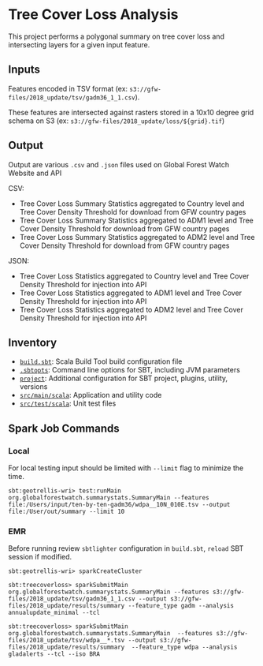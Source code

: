 # Tree Cover Loss Analysis

This project performs a polygonal summary on tree cover loss and intersecting layers for a given input feature.

## Inputs

Features encoded in TSV format (ex: `s3://gfw-files/2018_update/tsv/gadm36_1_1.csv`).

These features are intersected against rasters stored in a 10x10 degree grid schema on S3 (ex: `s3://gfw-files/2018_update/loss/${grid}.tif`)

## Output

Output are various `.csv` and `.json` files used on Global Forest Watch Website and API


CSV:
- Tree Cover Loss Summary Statistics aggregated to Country level and Tree Cover Density Threshold for download from GFW country pages
- Tree Cover Loss Summary Statistics aggregated to ADM1 level and Tree Cover Density Threshold for download from GFW country pages
- Tree Cover Loss Summary Statistics aggregated to ADM2 level and Tree Cover Density Threshold for download from GFW country pages

JSON:
- Tree Cover Loss Statistics aggregated to Country level and Tree Cover Density Threshold for injection into API
- Tree Cover Loss Statistics aggregated to ADM1 level and Tree Cover Density Threshold for injection into API
- Tree Cover Loss Statistics aggregated to ADM2 level and Tree Cover Density Threshold for injection into API


## Inventory

- [`build.sbt`](build.sbt): Scala Build Tool build configuration file
- [`.sbtopts`](.sbtopts): Command line options for SBT, including JVM parameters
- [`project`](project): Additional configuration for SBT project, plugins, utility, versions
- [`src/main/scala`](src/main/scala): Application and utility code
- [`src/test/scala`](src/test/scala): Unit test files

## Spark Job Commands

### Local

For local testing input should be limited with `--limit` flag to minimize the time.

```
sbt:geotrellis-wri> test:runMain org.globalforestwatch.summarystats.SummaryMain --features file:/Users/input/ten-by-ten-gadm36/wdpa__10N_010E.tsv --output file:/User/out/summary --limit 10
```

### EMR

Before running review `sbtlighter` configuration in `build.sbt`, `reload` SBT session if modified.

```
sbt:geotrellis-wri> sparkCreateCluster

sbt:treecoverloss> sparkSubmitMain org.globalforestwatch.summarystats.SummaryMain --features s3://gfw-files/2018_update/tsv/gadm36_1_1.csv --output s3://gfw-files/2018_update/results/summary --feature_type gadm --analysis annualupdate_minimal --tcl

sbt:treecoverloss> sparkSubmitMain org.globalforestwatch.summarystats.SummaryMain  --features s3://gfw-files/2018_update/tsv/wdpa__*.tsv --output s3://gfw-files/2018_update/results/summary  --feature_type wdpa --analysis gladalerts --tcl --iso BRA
```